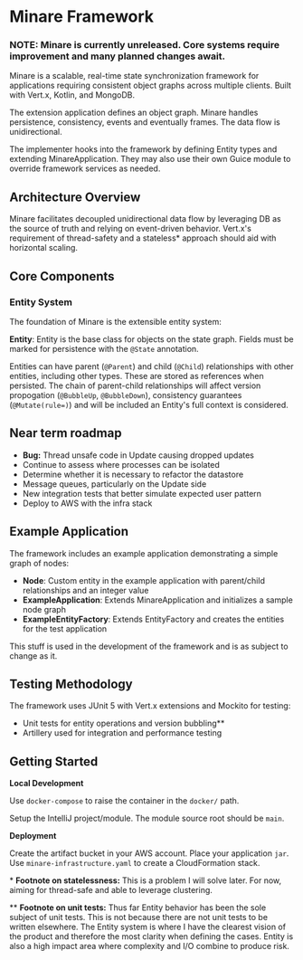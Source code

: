 # Minare Framework
### **NOTE: Minare is currently unreleased. Core systems require improvement and many planned changes await.**

Minare is a scalable, real-time state synchronization framework for applications requiring consistent object graphs across multiple clients. Built with Vert.x, Kotlin, and MongoDB.

The extension application defines an object graph. Minare handles persistence, consistency, events and eventually frames. The data flow is unidirectional. 

The implementer hooks into the framework by defining Entity types and extending MinareApplication. They may also use their own Guice module to override framework services as needed.

## Architecture Overview

Minare facilitates decoupled unidirectional data flow by leveraging DB as the source of truth and relying on event-driven behavior. Vert.x's requirement of thread-safety and a stateless\* approach should aid with horizontal scaling.

## Core Components

### Entity System

The foundation of Minare is the extensible entity system:

**Entity**: Entity is the base class for objects on the state graph. Fields must be marked for persistence with the `@State` annotation. 

Entities can have parent (`@Parent`) and child (`@Child`) relationships with other entities, including other types. These are stored as references when persisted. The chain of parent-child relationships will affect version propogation (`@BubbleUp`, `@BubbleDown`), consistency guarantees (`@Mutate(rule=)`) and will be included an Entity's full context is considered.
 
## Near term roadmap

- **Bug:** Thread unsafe code in Update causing dropped updates
- Continue to assess where processes can be isolated
- Determine whether it is necessary to refactor the datastore
- Message queues, particularly on the Update side
- New integration tests that better simulate expected user pattern
- Deploy to AWS with the infra stack

## Example Application

The framework includes an example application demonstrating a simple graph of nodes:

- **Node**: Custom entity in the example application with parent/child relationships and an integer value
- **ExampleApplication**: Extends MinareApplication and initializes a sample node graph
- **ExampleEntityFactory**: Extends EntityFactory and creates the entities for the test application

This stuff is used in the development of the framework and is as subject to change as it.

## Testing Methodology

The framework uses JUnit 5 with Vert.x extensions and Mockito for testing:

- Unit tests for entity operations and version bubbling**
- Artillery used for integration and performance testing

## Getting Started

**Local Development**

Use `docker-compose` to raise the container in the `docker/` path.

Setup the IntelliJ project/module. The module source root should be `main`.

**Deployment**

Create the artifact bucket in your AWS account. Place your application `jar`. Use `minare-infrastructure.yaml` to create a CloudFormation stack.



\* **Footnote on statelessness:** This is a problem I will solve later. For now, aiming for thread-safe and able to leverage clustering.

\** **Footnote on unit tests:** Thus far Entity behavior has been the sole subject of unit tests. This is not because there are not unit tests to be written elsewhere. The Entity system is where I have the clearest vision of the product and therefore the most clarity when defining the cases. Entity is also a high impact area where complexity and I/O combine to produce risk. 